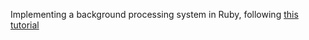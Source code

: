 Implementing a background processing system in Ruby, following [this
tutorial](https://blog.appsignal.com/2019/04/02/background-processing-system-in-ruby.html)
